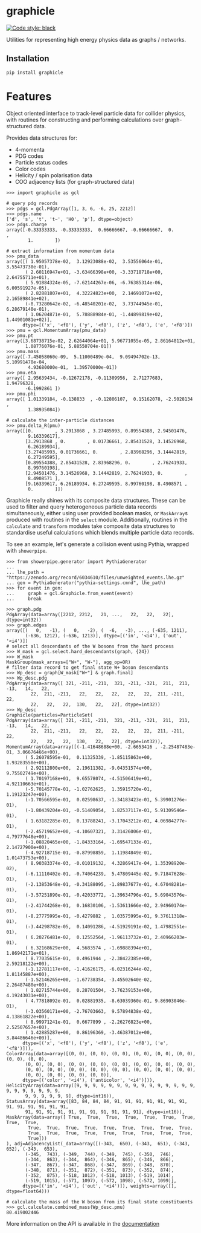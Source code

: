 # graphicle

[![Code style: black](https://img.shields.io/badge/code%20style-black-000000.svg)](https://github.com/psf/black)

Utilities for representing high energy physics data as graphs / networks.


## Installation
```
pip install graphicle
```

# Features

Object oriented interface to track-level particle data for collider physics,
with routines for constructing and performing calculations over
graph-structured data.

Provides data structures for:
* 4-momenta
* PDG codes
* Particle status codes
* Color codes
* Helicity / spin polarisation data
* COO adjacency lists (for graph-structured data)

```python3
>>> import graphicle as gcl

# query pdg records
>>> pdgs = gcl.PdgArray([1, 3, 6, -6, 25, 2212])
>>> pdgs.name
['d', 's', 't', 't~', 'H0', 'p'], dtype=object)
>>> pdgs.charge
array([-0.33333333, -0.33333333,  0.66666667, -0.66666667,  0.        ,
        1.        ])

# extract information from momentum data
>>> pmu_data
array([( 1.95057378e-02,  3.12923088e-02,  3.53556064e-01, 3.55473730e-01),
       ( 2.60116947e+01, -3.63466398e+00, -3.33718718e+00, 2.64755711e+01),
       ( 5.91884324e-05, -7.62144267e-06, -6.76385314e-06, 6.00591927e-05),
       ( 2.82881807e+01,  4.32224823e+00,  2.14691072e+02, 2.16589841e+02),
       (-8.73280642e-02, -6.48540201e-02,  3.73744945e-01, 6.28679140e-01),
       ( 1.06204871e-01,  5.78888984e-01, -1.44899819e+02, 1.44901081e+02)],
      dtype=[('x', '<f8'), ('y', '<f8'), ('z', '<f8'), ('e', '<f8')])
>>> pmu = gcl.MomentumArray(pmu_data)
>>> pmu.pt
array([3.68738715e-02, 2.62644064e+01, 5.96771055e-05, 2.86164812e+01,
       1.08776076e-01, 5.88550704e-01])
>>> pmu.mass
array([-7.45058060e-09,  5.11000489e-04,  9.09494702e-13,  5.10991478e-04,
        4.93680000e-01,  1.39570000e-01])
>>> pmu.eta
array([ 2.95639434, -0.12672178, -0.11309956,  2.71277683,  1.94796328,
       -6.1992861 ])
>>> pmu.phi
array([ 1.01339184, -0.138833  , -0.12806107,  0.15162078, -2.5028134 ,
        1.38935084])

# calculate the inter-particle distances
>>> pmu.delta_R(pmu)
array([[0.        , 3.2913868 , 3.27485993, 0.89554388, 2.94501476,
        9.16339617],
       [3.2913868 , 0.        , 0.01736661, 2.85431528, 3.14526968,
        6.26189934],
       [3.27485993, 0.01736661, 0.        , 2.83968296, 3.14442819,
        6.27249595],
       [0.89554388, 2.85431528, 2.83968296, 0.        , 2.76241933,
        8.99760198],
       [2.94501476, 3.14526968, 3.14442819, 2.76241933, 0.        ,
        8.4908571 ],
       [9.16339617, 6.26189934, 6.27249595, 8.99760198, 8.4908571 ,
        0.        ]])
```

Graphicle really shines with its composite data structures. These can be used
to filter and query heterogeneous particle data records simultaneously, either
using user provided boolean masks, or `MaskArray`s produced with routines in
the `select` module.
Additionally, routines in the `calculate` and `transform` modules take
composite data structures to standardise useful calculations which blends
multiple particle data records.

To see an example, let's generate a collision event using Pythia, wrapped
with `showerpipe`.


```python3
>>> from showerpipe.generator import PythiaGenerator
...
... lhe_path = "https://zenodo.org/record/6034610/files/unweighted_events.lhe.gz"
... gen = PythiaGenerator("pythia-settings.cmnd", lhe_path)
>>> for event in gen:
...     graph = gcl.Graphicle.from_event(event)
...     break

>>> graph.pdg
PdgArray(data=array([2212, 2212,   21, ...,   22,   22,   22], dtype=int32))
>>> graph.edges
array([(   0,   -1), (   0,   -2), (  -6,   -3), ..., (-635, 1211),
       (-636, 1212), (-636, 1213)], dtype=[('in', '<i4'), ('out', '<i4')])
# select all descendants of the W bosons from the hard process
>>> W_mask = gcl.select.hard_descendants(graph, {24})
>>> W_mask
MaskGroup(mask_arrays=["W+", "W-"], agg_op=OR)
# filter data record to get final state W+ boson descendants
>>> Wp_desc = graph[W_mask["W+"] & graph.final]
>>> Wp_desc.pdg
PdgArray(data=array([ 321, -211, -211,  321, -211, -321,  211,  211,  -13,   14,   22,
         22,  211, -211,   22,   22,   22,   22,   22,  211, -211,   22,
         22,   22,   22,  130,   22,   22], dtype=int32))
>>> Wp_desc
Graphicle(particles=ParticleSet(
PdgArray(data=array([ 321, -211, -211,  321, -211, -321,  211,  211,  -13,   14,   22,
         22,  211, -211,   22,   22,   22,   22,   22,  211, -211,   22,
         22,   22,   22,  130,   22,   22], dtype=int32)),
MomentumArray(data=array([(-1.41648688e+00, -2.6653416 , -2.25487483e-01, 3.06676466e+00),
       ( 5.26078595e-01,  0.11325339, -1.85115863e+00, 1.93283550e+00),
       ( 2.92112800e+00,  2.19611382, -9.04351574e+00, 9.75502749e+00),
       ( 1.70197168e+01,  9.65578074, -4.51506419e+01, 4.92110663e+01),
       (-5.70145778e-01, -1.02762625,  1.35915720e-01, 1.19123247e+00),
       (-1.70566595e-01,  0.02598637, -1.34183423e-01, 5.39901276e-01),
       (-1.80439204e-01, -0.51409054,  1.82537117e-01, 5.91309546e-01),
       ( 1.63182285e-01,  0.13788241, -3.17043212e-01, 4.06984277e-01),
       (-2.45719652e+00, -4.10607321,  3.31426006e-01, 4.79777648e+00),
       (-1.08820465e+00, -1.84333164, -1.69547133e-01, 2.14727900e+00),
       (-4.92718715e-01, -0.87998859,  1.11984849e-01, 1.01473753e+00),
       ( 8.90383374e-03, -0.01019132,  4.32869417e-04, 1.35398920e-02),
       (-6.11110402e-01, -0.74064239,  5.47809445e-02, 9.71847628e-01),
       (-2.13853648e-01, -0.34188095, -1.89837677e-01, 4.67048281e-01),
       (-3.57251890e-01, -0.42033772, -1.39634796e-01, 5.69043576e-01),
       (-2.41744268e-01,  0.16830106, -1.53611666e-02, 2.94960174e-01),
       (-8.27775995e-01, -0.4279882 ,  1.03575995e-01, 9.37611318e-01),
       (-3.44298782e-05,  0.14091286, -4.51929191e-02, 1.47982551e-01),
       ( 6.20276481e-02,  0.12552564, -1.96113732e-01, 2.40966203e-01),
       ( 6.32168629e+00,  4.5683574 , -1.69888394e+01, 1.86942171e+01),
       ( 8.77035615e-01,  0.4961944 , -2.38422385e+00, 2.59218122e+00),
       (-1.12781117e+00, -1.41626175, -6.02316244e-02, 1.81145887e+00),
       (-1.52146265e+00, -1.67738354, -3.45502640e-02, 2.26487480e+00),
       ( 1.82715744e+00,  0.28701504, -3.76239153e+00, 4.19243031e+00),
       ( 4.77818092e-01,  0.02881935, -8.63039360e-01, 9.86903046e-01),
       (-3.03560171e+00, -2.76703663,  9.57894838e-02, 4.13861822e+00),
       ( 8.99971241e-01,  0.6677899 , -2.26276823e+00, 2.52507657e+00),
       ( 1.42885287e+00,  0.86196369, -3.46387012e+00, 3.84486646e+00)],
      dtype=[('x', '<f8'), ('y', '<f8'), ('z', '<f8'), ('e', '<f8')])),
ColorArray(data=array([(0, 0), (0, 0), (0, 0), (0, 0), (0, 0), (0, 0), (0, 0), (0, 0),
       (0, 0), (0, 0), (0, 0), (0, 0), (0, 0), (0, 0), (0, 0), (0, 0),
       (0, 0), (0, 0), (0, 0), (0, 0), (0, 0), (0, 0), (0, 0), (0, 0),
       (0, 0), (0, 0), (0, 0), (0, 0)],
      dtype=[('color', '<i4'), ('anticolor', '<i4')])),
HelicityArray(data=array([9, 9, 9, 9, 9, 9, 9, 9, 9, 9, 9, 9, 9, 9, 9, 9, 9, 9, 9, 9, 9, 9,
       9, 9, 9, 9, 9, 9], dtype=int16)),
StatusArray(data=array([83, 84, 84, 84, 91, 91, 91, 91, 91, 91, 91, 91, 91, 91, 91, 91, 91,
       91, 91, 91, 91, 91, 91, 91, 91, 91, 91, 91], dtype=int16)),
MaskArray(data=array([ True,  True,  True,  True,  True,  True,  True,  True,  True,
        True,  True,  True,  True,  True,  True,  True,  True,  True,
        True,  True,  True,  True,  True,  True,  True,  True,  True,
        True]))
), adj=AdjacencyList(_data=array([(-343,  650), (-343,  651), (-343,  652), (-343,  653),
       (-345,  743), (-349,  744), (-349,  745), (-350,  746),
       (-344,  863), (-344,  864), (-346,  865), (-346,  866),
       (-347,  867), (-347,  868), (-347,  869), (-348,  870),
       (-348,  871), (-351,  872), (-351,  873), (-352,  874),
       (-352,  875), (-518, 1012), (-518, 1013), (-519, 1014),
       (-519, 1015), (-571, 1097), (-572, 1098), (-572, 1099)],
      dtype=[('in', '<i4'), ('out', '<i4')]), weights=array([], dtype=float64)))

# calculate the mass of the W boson from its final state constituents
>>> gcl.calculate.combined_mass(Wp_desc.pmu)
80.419002446
```

More information on the API is available in the
[documentation](https://graphicle.readthedocs.io)
